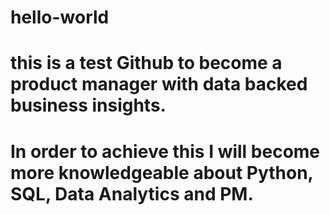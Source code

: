 # hello-world
# this is a test Github to become a product manager with data backed business insights.
# In order to achieve this I will become more knowledgeable about Python, SQL, Data Analytics and PM.
